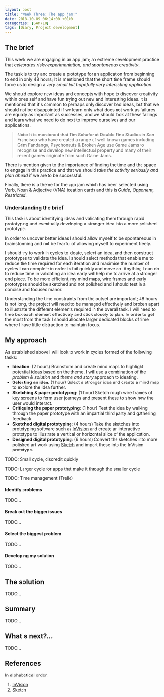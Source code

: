 ```yaml
---
layout: post
title: "Week Three: The app jam!"
date: 2018-10-09 06:14:00 +0100
categories: [GAM710]
tags: [Diary, Project development]
---
```


## The brief

This week we are engaging in an app jam; an extreme development practice that *celebrates risky experimentation, and spontaneous creativity*.

The task is to try and create a prototype for an application from beginning to end in only 48 hours; It is mentioned that the short time frame should force us to design a *very small but hopefully very interesting application*.

We should explore new ideas and concepts with hope to discover creativity within ones self and have fun trying out new and interesting ideas. It is mentioned that it's common to perhaps only discover bad ideas, but that we should not be disappointed if we learn only what does not work as failures are equally as important as successes, and we should look at these failings and learn what we need to do next to improve ourselves and our applications.

> Note: It is mentioned that Tim Schafer at Double Fine Studios in San Francisco who have created a range of well known games including Grim Fandango, Psychonauts & Broken Age use Game Jams to recognise and develop new intellectual property and many of their recent games originate from such Game Jams.

There is mention given to the importance of finding the time and the space to engage in this practice and that we should *take the activity seriously and plan ahead* if we are to be successful.

Finally, there is a theme for the app jam which has been selected using Verb, Noun & Adjective (VNA) ideation cards and this is *Guide, Opponent, Restricted*.

### Understanding the brief

This task is about identifying ideas and validating them through rapid prototyping and eventually developing a stronger idea into a more polished prototype.

In order to uncover better ideas I should allow myself to be spontaneous in brainstorming and not be fearful of allowing myself to experiment freely.

I should try to work in cycles to ideate, select an idea, and then construct prototypes to validate the idea. I should select methods that enable me to reduce the time required for each iteration and maximise the number of cycles I can complete in order to fail quickly and move on. Anything I can do to reduce time in validating an idea early will help me to arrive at a stronger end piece. To be more efficient, my mind maps, wire frames and early prototypes should be sketched and not polished and I should test in a concise and focused manor.

Understanding the time constraints from the outset are important; 48 hours is not long, the project will need to be managed effectively and broken apart to illustrate the different elements required in the overall task. I will need to time box each element effectively and stick closely to plan. In order to get the most from the task I should allocate larger dedicated blocks of time where I have little distraction to maintain focus.

## My approach

As established above I will look to work in cycles formed of the following tasks:

- **Ideation**: (2 hours) Brainstorm and create mind maps to highlight potential ideas based on the theme. I will use a combination of the *problem & solution* and *theme and story* approach to ideating.
- **Selecting an idea**: (1 hour) Select a stronger idea and create a mind map to explore the idea further.
- **Sketching & paper prototyping**: (1 hour) Sketch rough wire frames of key screens to form user journeys and present these to show how the user would interact.
- **Critiquing the paper prototyping**: (1 hour) Test the idea by walking through the paper prototype with an impartial third party and gathering feedback.
- **Sketched digital prototyping**: (4 hours) Take the sketches into prototyping software such as [InVision](https://www.invisionapp.com/) and create an interactive prototype to illustrate a vertical or horizontal slice of the application.
- **Designed digital prototyping**: (6 hours) Convert the sketches into more polished art work using [Sketch](https://www.sketchapp.com/) and import these into the InVision prototype.

TODO: Small cycle, discredit quickly

TODO: Larger cycle for apps that make it through the smaller cycle

TODO: Time management (Trello)

#### Identify problems

TODO...

#### Break out the bigger issues

TODO...

#### Select the biggest problem

TODO...

#### Developing my solution

TODO...

## The solution

TODO...

## Summary

TODO...

## What's next?...

TODO...

## References

In alphabetical order:

1. [InVision](https://www.invisionapp.com/)
2. [Sketch](https://www.sketchapp.com/)
